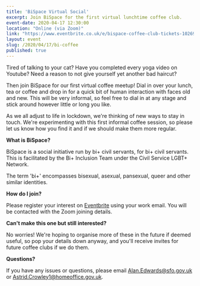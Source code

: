 ```yaml
---
title: 'BiSpace Virtual Social'
excerpt: Join BiSpace for the first virtual lunchtime coffee club.
event-date: 2020-04-17 12:30:00
location: "Online (via Zoom)"
link: "https://www.eventbrite.co.uk/e/bispace-coffee-club-tickets-102698092760"
layout: event
slug: /2020/04/17/bi-coffee
published: true
---
```


Tired of talking to your cat? Have you completed every yoga video on Youtube? Need a reason to not give yourself yet another bad haircut?

Then join BiSpace for our first virtual coffee meetup! Dial in over your lunch, tea or coffee and drop in for a quick bit of human interaction with faces old and new. This will be very informal, so feel free to dial in at any stage and stick around however little or long you like.

As we all adjust to life in lockdown, we're thinking of new ways to stay in touch. We're experimenting with this first informal coffee session, so please let us know how you find it and if we should make them more regular.



**What is BiSpace?**

BiSpace is a social initiative run by bi+ civil servants, for bi+ civil servants. This is facilitated by the Bi+ Inclusion Team under the Civil Service LGBT+ Network.

The term 'bi+' encompasses bisexual, asexual, pansexual, queer and other similar identities.



**How do I join?**

Please register your interest on [Eventbrite](https://www.eventbrite.co.uk/e/bispace-virtual-social-tickets-102704544056) using your work email. You will be contacted with the Zoom joining details.



**Can't make this one but still interested?**

No worries! We're hoping to organise more of these in the future if deemed useful, so pop your details down anyway, and you'll receive invites for future coffee clubs if we do them.



**Questions?**

If you have any issues or questions, please email [Alan.Edwards@sfo.gov.uk](mailto:alan.edwards@sfo.gov.uk) or [Astrid.Crowley1@homeoffice.gov.uk](mailto:Astrid.Crowley1@homeoffice.gov.uk).
